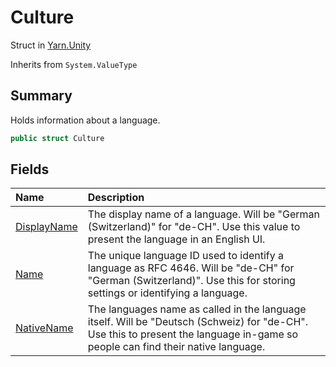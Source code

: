# Culture

Struct in [Yarn.Unity](api/csharp/yarn.unity.md)

Inherits from `System.ValueType`

## Summary


Holds information about a language.


```csharp
public struct Culture
```

## Fields

|Name|Description|
|:---|:---|
|[DisplayName](api/csharp/yarn.unity.culture.displayname.md)|The display name of a language. Will be "German (Switzerland)" for "de-CH". Use this value to present the language in an English UI.|
|[Name](api/csharp/yarn.unity.culture.name.md)|The unique language ID used to identify a language as RFC 4646. Will be "de-CH" for "German (Switzerland)". Use this for storing settings or identifying a language.|
|[NativeName](api/csharp/yarn.unity.culture.nativename.md)|The languages name as called in the language itself. Will be "Deutsch (Schweiz) for "de-CH". Use this to present the language in-game so people can find their native language.|

